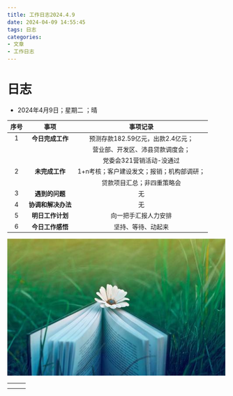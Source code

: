 ```yaml
---
title: 工作日志2024.4.9
date: 2024-04-09 14:55:45
tags: 日志
categories: 
- 文章
- 工作日志
---
```


# 日志



- 2024年4月9日；星期二 ；晴

| 序号 |        事项        |                 事项记录                  |
| :--: | :----------------: | :---------------------------------------: |
|  1   |  **今日完成工作**  |     预测存款182.59亿元，出款2.4亿元；     |
|      |                    |     营业部、开发区、沛县贷款调度会；      |
|      |                    |         党委会321营销活动-没通过          |
|  2   |   **未完成工作**   | 1+n考核；客户建设发文；报销；机构部调研； |
|      |                    |        贷款项目汇总；非四重策略会         |
|  3   |   **遇到的问题**   |                    无                     |
|  4   | **协调和解决办法** |                    无                     |
|  5   |  **明日工作计划**  |           向一把手汇报人力安排            |
|  6   |  **今日工作感悟**  |            坚持、等待、动起来             |

 ![](../pic/29171438fpzf.jpg)

|      |      |      |
| ---- | ---- | ---- |
|      |      |      |
|      |      |      |

